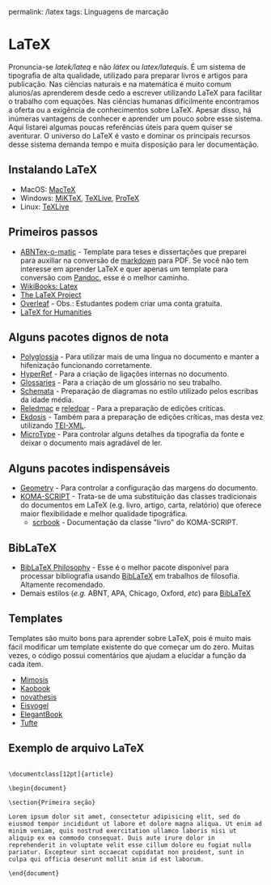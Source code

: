 permalink: /latex
tags: Linguagens de marcação

# LaTeX

<script src="prism.js"></script>

Pronuncia-se *latek/lateq* e não *látex* ou *latex/latequis*. É um sistema de tipografia de alta qualidade, utilizado para preparar livros e artigos para publicação. Nas ciências naturais e na matemática é muito comum alunos/as aprenderem desde cedo a escrever utilizando LaTeX para facilitar o trabalho com equações. Nas ciências humanas dificilmente encontramos a oferta ou a exigência de conhecimentos sobre LaTeX. Apesar disso, há inúmeras vantagens de conhecer e aprender um pouco sobre esse sistema. Aqui listarei algumas poucas referências úteis para quem quiser se aventurar. O universo do LaTeX é vasto e dominar os principais recursos desse sistema demanda tempo e muita disposição para ler documentação.

## Instalando LaTeX

- MacOS: [MacTeX](http://www.tug.org/mactex/)
- Windows: [MiKTeX](https://miktex.org), [TeXLive](http://www.tug.org/texlive/), [ProTeX](http://www.tug.org/protext/)
- Linux: [TeXLive](https://www.tug.org/texlive)

## Primeiros passos

- [ABNTex-o-matic](https://github.com/bcdavasconcelos/ABNTeX-o-matic) - Template para teses e dissertações que preparei para auxiliar na conversão de [markdown](markdown) para PDF. Se você não tem interesse em aprender LaTeX e quer apenas um template para conversão com [Pandoc](https://pandoc.org), esse é o melhor caminho.
- [WikiBooks: Latex](https://en.wikibooks.org/wiki/LaTeX)
- [The LaTeX Project](https://www.latex-project.org)
- [Overleaf](https://www.overleaf.com/) - Obs.: Estudantes podem criar uma conta gratuita.
- [LaTeX for Humanities](https://www.overleaf.com/blog/636-guest-blog-post-latex-for-the-humanities)

## Alguns pacotes dignos de nota

- [Polyglossia](https://ctan.org/pkg/polyglossia) - Para utilizar mais de uma língua no documento e manter a hifenização funcionando corretamente.
- [HyperRef](https://ctan.org/pkg/hyperref) - Para a criação de ligações internas no documento.
- [Glossaries](https://ctan.org/pkg/glossaries) - Para a criação de um glossário no seu trabalho.
- [Schemata](https://ctan.org/pkg/schemata) - Preparação de diagramas no estilo utilizado pelos escribas da idade média. 
- [Reledmac](https://ctan.org/pkg/reledmac) e [reledpar](https://ctan.org/pkg/reledpar) - Para a preparação de edições críticas.
- [Ekdosis](https://ctan.org/pkg/ekdosis) - Também para a preparação de edições críticas, mas desta vez utilizando [TEI-XML](https://teipublisher.com/index.html).
- [MicroType](https://ctan.org/pkg/microtype) - Para controlar alguns detalhes da tipografia da fonte e deixar o documento mais agradável de ler.


## Alguns pacotes indispensáveis

- [Geometry](https://ctan.org/pkg/geometry?lang=en) - Para controlar a configuração das margens do documento.
- [KOMA-SCRIPT](https://ctan.org/pkg/koma-script) - Trata-se de uma substituição das classes tradicionais do documentos em LaTeX (e.g. livro, artigo, carta, relatório) que oferece maior flexibilidade e melhor qualidade tipográfica.
    - [scrbook](https://ctan.org/pkg/scrbook) - Documentação da classe "livro" do KOMA-SCRIPT.


## BibLaTeX

- [BibLaTeX Philosophy](https://ctan.org/pkg/biblatex-philosophy) - Esse é o melhor pacote disponível para processar bibliografia usando [BibLaTeX](https://ctan.org/pkg/biblatex) em trabalhos de filosofia. Altamente recomendado.
- Demais estilos (*e.g.* ABNT, APA, Chicago, Oxford, *etc*) para [BibLaTeX](https://ctan.org/topic/biblatex)

## Templates

Templates são muito bons para aprender sobre LaTeX, pois é muito mais fácil modificar um template existente do que começar um do zero. Muitas vezes, o código possui comentários que ajudam a elucidar a função da cada item.

- [Mimosis](https://github.com/Pseudomanifold/latex-mimosis)
- [Kaobook](https://github.com/fmarotta/kaobook)
- [novathesis](https://github.com/joaomlourenco/novathesis)
- [Eisvogel](https://github.com/Wandmalfarbe/pandoc-latex-template)
- [ElegantBook](https://ctan.dcc.uchile.cl/macros/latex/contrib/elegantbook/elegantbook-en.pdf)
- [Tufte](https://github.com/Tufte-LaTeX/tufte-latex)


## Exemplo de arquivo LaTeX


```language-latex

\documentclass[12pt]{article}

\begin{document}

\section{Primeira seção}

Lorem ipsum dolor sit amet, consectetur adipisicing elit, sed do eiusmod tempor incididunt ut labore et dolore magna aliqua. Ut enim ad minim veniam, quis nostrud exercitation ullamco laboris nisi ut aliquip ex ea commodo consequat. Duis aute irure dolor in reprehenderit in voluptate velit esse cillum dolore eu fugiat nulla pariatur. Excepteur sint occaecat cupidatat non proident, sunt in culpa qui officia deserunt mollit anim id est laborum.

\end{document}


```